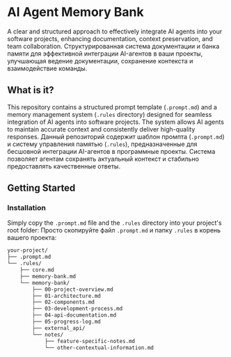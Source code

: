 # AI Agent Memory Bank

A clear and structured approach to effectively integrate AI agents into your software projects, enhancing documentation, context preservation, and team collaboration.
Структурированная система документации и банка памяти для эффективной интеграции AI-агентов в ваши проекты, улучшающая ведение документации, сохранение контекста и взаимодействие команды.

## What is it?

This repository contains a structured prompt template (`.prompt.md`) and a memory management system (`.rules` directory) designed for seamless integration of AI agents into software projects. The system allows AI agents to maintain accurate context and consistently deliver high-quality responses.
Данный репозиторий содержит шаблон промпта (`.prompt.md`) и систему управления памятью (`.rules`), предназначенные для бесшовной интеграции AI-агентов в программные проекты. Система позволяет агентам сохранять актуальный контекст и стабильно предоставлять качественные ответы.

## Getting Started

### Installation

Simply copy the `.prompt.md` file and the `.rules` directory into your project's root folder:
Просто скопируйте файл `.prompt.md` и папку `.rules` в корень вашего проекта:

```bash
your-project/
├── .prompt.md
└── .rules/
    ├── core.md
    ├── memory-bank.md
    └── memory-bank/
        ├── 00-project-overview.md
        ├── 01-architecture.md
        ├── 02-components.md
        ├── 03-development-process.md
        ├── 04-api-documentation.md
        ├── 05-progress-log.md
        ├── external_api/
        └── notes/
            ├── feature-specific-notes.md
            └── other-contextual-information.md
```


